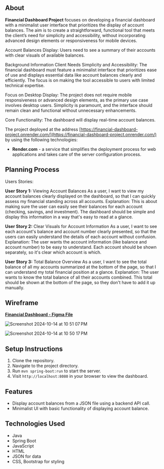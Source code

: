 ## About
**Financial Dashboard Project** focuses on developing a financial dashboard with a minimalist user interface that prioritizes the display of account balances. The aim is to create a straightforward, functional tool that meets the client’s need for simplicity and accessibility, without incorporating advanced design elements or responsiveness for mobile devices. 

Account Balances Display: Users need to see a summary of their accounts with clear visuals of available balances.

Background Information Client Needs Simplicity and Accessibility: The financial dashboard must feature a minimalist interface that prioritizes ease of use and displays essential data like account balances clearly and efficiently. The focus is on making the tool accessible to users with limited technical expertise. 

Focus on Desktop Display: The project does not require mobile responsiveness or advanced design elements, as the primary use case involves desktop users. Simplicity is paramount, and the interface should remain clean and functional without unnecessary enhancements.

Core Functionality: The dashboard will display real-time account balances.

The project deployed at the address [https://financial-dashboard-project.onrender.com/](https://financial-dashboard-project.onrender.com/) by using the following technologies:
- **Render.com** - a service that simplifies the deployment process for web applications and takes care of the server configuration process.

## Planning Process
 Users Stories:

**User Story 1:** Viewing Account Balances
As a user, I want to view my account balances clearly displayed on the dashboard,
so that  I can quickly assess my financial standing across all accounts.
Explanation:
This is about making sure the user can easily see their balances for each account (checking, savings, and investment). The dashboard should be simple and display this information in a way that's easy to read at a glance.

**User Story 2:** Clear Visuals for Account Information
As a user, I want to see each account's balance and account number clearly presented,
so that the users can easily understand the details of each account without confusion.
Explanation:
The user wants the account information (like balance and account number) to be easy to understand. Each account should be shown separately, so it's clear which account is which.

**User Story 3:** Total Balance Overview
As a user, I want to see the total balance of all my accounts summarized at the bottom of the page, so that I can understand my total financial position at a glance.
Explanation:
The user wants to know the total balance of all their accounts combined. This total should be shown at the bottom of the page, so they don't have to add it up manually.



 ## Wireframe 
[**Financial Dashboard - Figma File**](https://www.figma.com/proto/rEVUPgOwYv2fGePxDQLkcb/Gladiators?node-id=0-1&t=iQ5UeKbUtUNGvyKf-1)


![Screenshot 2024-10-14 at 10 51 07 PM](https://github.com/user-attachments/assets/71d2428b-032c-43bd-a6ab-ecf2b7033736)


![Screenshot 2024-10-14 at 10 50 17 PM](https://github.com/user-attachments/assets/36488a80-3447-4f29-8e15-9a6c204b30be)




## Setup Instructions
1. Clone the repository.
2. Navigate to the project directory.
3. Run `mvn spring-boot:run` to start the server.
4. Visit `http://localhost:8080` in your browser to view the dashboard.
   

## Features
- Display account balances from a JSON file using a backend API call.
- Minimalist UI with basic functionality of displaying account balance.


## Technologies Used
- Java
- Spring Boot
- JavaScript
- HTML
- JSON for data
- CSS, Bootstrap for styling



